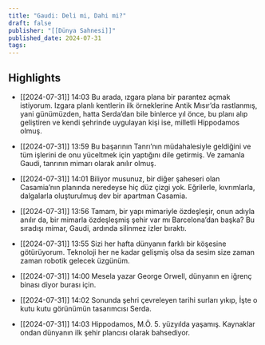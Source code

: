 ```yaml
---
title: "Gaudi: Deli mi, Dahi mi?"
draft: false
publisher: "[[Dünya Sahnesi]]"
published_date: 2024-07-31
tags:
---
```



## Highlights
* [[2024-07-31]] 14:03  Bu arada, ızgara plana bir parantez açmak istiyorum. Izgara planlı kentlerin ilk örneklerine Antik Mısır’da rastlanmış, yani günümüzden, hatta Serda’dan bile binlerce yıl önce, bu planı alıp geliştiren ve kendi şehrinde uygulayan kişi ise, milletli Hippodamos olmuş.

* [[2024-07-31]] 13:59  Bu başarının Tanrı’nın müdahalesiyle geldiğini ve tüm işlerini de onu yüceltmek için yaptığını dile getirmiş. Ve zamanla Gaudi, tanrının mimarı olarak anılır olmuş.

* [[2024-07-31]] 14:01  Biliyor musunuz, bir diğer şaheseri olan Casamia’nın planında neredeyse hiç düz çizgi yok. Eğrilerle, kıvrımlarla, dalgalarla oluşturulmuş dev bir apartman Casamia.

* [[2024-07-31]] 13:56  Tamam, bir yapı mimariyle özdeşleşir, onun adıyla anılır da, bir mimarla özdeşleşmiş şehir var mı Barcelona’dan başka? Bu sıradışı mimar, Gaudi, ardında silinmez izler bıraktı.

* [[2024-07-31]] 13:55  Sizi her hafta dünyanın farklı bir köşesine götürüyorum. Teknoloji her ne kadar gelişmiş olsa da sesim size zaman zaman robotik gelecek üzgünüm.

* [[2024-07-31]] 14:00  Mesela yazar George Orwell, dünyanın en iğrenç binası diyor burası için.

* [[2024-07-31]] 14:02  Sonunda şehri çevreleyen tarihi surları yıkıp, İşte o kutu kutu görünümün tasarımcısı Serda.

* [[2024-07-31]] 14:03  Hippodamos, M.Ö. 5. yüzyılda yaşamış. Kaynaklar ondan dünyanın ilk şehir plancısı olarak bahsediyor.

